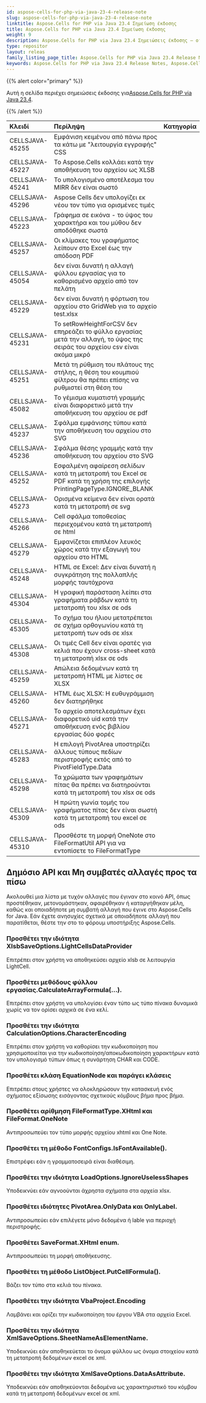```yaml
---
id: aspose-cells-for-php-via-java-23-4-release-note
slug: aspose-cells-for-php-via-java-23-4-release-note
linktitle: Aspose.Cells for PHP via Java 23.4 Σημείωση έκδοσης
title: Aspose.Cells for PHP via Java 23.4 Σημείωση έκδοσης
weight: 9
description: Aspose.Cells for PHP via Java 23.4 Σημειώσεις έκδοσης – οι πιο πρόσφατες βελτιώσεις, νέες δυνατότητες και επιδιορθώσεις
type: repositor
layout: releas
family_listing_page_title: Aspose.Cells for PHP via Java 23.4 Release Note
keywords: Aspose.Cells for PHP via Java 23.4 Release Notes, Aspose.Cells for PHP via Java 23.4 updates and fixe
---
```

{{% alert color="primary" %}}

 Αυτή η σελίδα περιέχει σημειώσεις έκδοσης για[Aspose.Cells for PHP via Java 23.4](https://releases.aspose.com/cells/php/new-releases/aspose.cells-for-php-via-java-23.4/).

{{% /alert %}}

|**Κλειδί**|**Περίληψη**|**Κατηγορία**|
| :- | :- | :- |
|CELLSJAVA-45255|Εμφάνιση κειμένου από πάνω προς τα κάτω με "λειτουργία εγγραφής" CSS|
|CELLSJAVA-45227|Το Aspose.Cells κολλάει κατά την αποθήκευση του αρχείου ως XLSB|
|CELLSJAVA-45241|Το υπολογισμένο αποτέλεσμα του MIRR δεν είναι σωστό|
|CELLSJAVA-45296|Aspose Cells δεν υπολογίζει εκ νέου τον τύπο για ορισμένες τιμές|
|CELLSJAVA-45223|Γράφημα σε εικόνα - το ύψος του χαρακτήρα και του μύθου δεν αποδόθηκε σωστά|
|CELLSJAVA-45257| Οι κλίμακες του γραφήματος λείπουν στο Excel έως την απόδοση PDF|
|CELLSJAVA-45054|δεν είναι δυνατή η αλλαγή φύλλου εργασίας για το καθορισμένο αρχείο από τον πελάτη|
|CELLSJAVA-45229|δεν είναι δυνατή η φόρτωση του αρχείου στο GridWeb για το αρχείο test.xlsx|
|CELLSJAVA-45231|Το setRowHeightForCSV δεν επηρεάζει το φύλλο εργασίας μετά την αλλαγή, το ύψος της σειράς του αρχείου csv είναι ακόμα μικρό|
|CELLSJAVA-45251|Μετά τη ρύθμιση του πλάτους της στήλης, η θέση του κουμπιού φίλτρου θα πρέπει επίσης να ρυθμιστεί στη θέση του|
|CELLSJAVA-45082|Το γέμισμα κυματιστή γραμμής είναι διαφορετικό μετά την αποθήκευση του αρχείου σε pdf|
|CELLSJAVA-45237|Σφάλμα εμφάνισης τύπου κατά την αποθήκευση του αρχείου στο SVG|
|CELLSJAVA-45236|Σφάλμα θέσης γραμμής κατά την αποθήκευση του αρχείου στο SVG|
|CELLSJAVA-45252|Εσφαλμένη αφαίρεση σελίδων κατά τη μετατροπή του Excel σε PDF κατά τη χρήση της επιλογής PrintingPageType.IGNORE_BLANK|
|CELLSJAVA-45273|Ορισμένα κείμενα δεν είναι ορατά κατά τη μετατροπή σε svg|
|CELLSJAVA-45266|Cell σφάλμα τοποθεσίας περιεχομένου κατά τη μετατροπή σε html|
|CELLSJAVA-45279|Εμφανίζεται επιπλέον λευκός χώρος κατά την εξαγωγή του αρχείου στο HTML|
|CELLSJAVA-45248| HTML σε Excel: Δεν είναι δυνατή η συγκράτηση της πολλαπλής μορφής ταυτόχρονα|
|CELLSJAVA-45304|Η γραφική παράσταση λείπει στα γραφήματα ράβδων κατά τη μετατροπή του xlsx σε ods|
|CELLSJAVA-45305|Το σχήμα του ήλιου μετατρέπεται σε σχήμα ορθογωνίου κατά τη μετατροπή των ods σε xlsx|
|CELLSJAVA-45308|Οι τιμές Cell δεν είναι ορατές για κελιά που έχουν cross-sheet κατά τη μετατροπή xlsx σε ods|
|CELLSJAVA-45259|Απώλεια δεδομένων κατά τη μετατροπή HTML με λίστες σε XLSX|
|CELLSJAVA-45260|HTML έως XLSX: Η ευθυγράμμιση δεν διατηρήθηκε|
|CELLSJAVA-45271| Το αρχείο αποτελεσμάτων έχει διαφορετικό uid κατά την αποθήκευση ενός βιβλίου εργασίας δύο φορές|
|CELLSJAVA-45283|Η επιλογή PivotArea υποστηρίζει άλλους τύπους πεδίων περιστροφής εκτός από το PivotFieldType.Data|
|CELLSJAVA-45298|Τα χρώματα των γραφημάτων πίτας θα πρέπει να διατηρούνται κατά τη μετατροπή του xlsx σε ods|
|CELLSJAVA-45309|Η πρώτη γωνία τομής του γραφήματος πίτας δεν είναι σωστή κατά τη μετατροπή του excel σε ods|
|CELLSJAVA-45310|Προσθέστε τη μορφή OneNote στο FileFormatUtil API για να εντοπίσετε το FileFormatType|

##  **Δημόσιο API και Μη συμβατές αλλαγές προς τα πίσω**

Ακολουθεί μια λίστα με τυχόν αλλαγές που έγιναν στο κοινό API, όπως προστέθηκαν, μετονομάστηκαν, αφαιρέθηκαν ή καταργήθηκαν μέλη, καθώς και οποιαδήποτε μη συμβατή αλλαγή που έγινε στο Aspose.Cells for Java. Εάν έχετε ανησυχίες σχετικά με οποιαδήποτε αλλαγή που παρατίθεται, θέστε την στο το φόρουμ υποστήριξης Aspose.Cells.

###  **Προσθέτει την ιδιότητα XlsbSaveOptions.LightCellsDataProvider**

Επιτρέπει στον χρήστη να αποθηκεύσει αρχείο xlsb σε λειτουργία LightCell.

###  **Προσθέτει μεθόδους φύλλου εργασίας.CalculateArrayFormula(...).**

Επιτρέπει στον χρήστη να υπολογίσει έναν τύπο ως τύπο πίνακα δυναμικά χωρίς να τον ορίσει αρχικά σε ένα κελί.

###  **Προσθέτει την ιδιότητα CalculationOptions.CharacterEncoding**

Επιτρέπει στον χρήστη να καθορίσει την κωδικοποίηση που χρησιμοποιείται για την κωδικοποίηση/αποκωδικοποίηση χαρακτήρων κατά τον υπολογισμό τύπων όπως η συνάρτηση CHAR και CODE.

###  **Προσθέτει κλάση EquationNode και παράγει κλάσεις**

Επιτρέπει στους χρήστες να ολοκληρώσουν την κατασκευή ενός σχήματος εξίσωσης εισάγοντας σχετικούς κόμβους βήμα προς βήμα.

###  **Προσθέτει αρίθμηση FileFormatType.XHtml και FileFormat.OneNote**

Αντιπροσωπεύει τον τύπο μορφής αρχείου xhtml και One Note.

###  **Προσθέτει τη μέθοδο FontConfigs.IsFontAvailable().**

Επιστρέφει εάν η γραμματοσειρά είναι διαθέσιμη.

###  **Προσθέτει την ιδιότητα LoadOptions.IgnoreUselessShapes**

Υποδεικνύει εάν αγνοούνται άχρηστα σχήματα στα αρχεία xlsx.

###  **Προσθέτει ιδιότητες PivotArea.OnlyData και OnlyLabel.**

Αντιπροσωπεύει εάν επιλέγετε μόνο δεδομένα ή lable για περιοχή περιστροφής.

###  **Προσθέτει SaveFormat.XHtml enum.**

Αντιπροσωπεύει τη μορφή αποθήκευσης.

###  **Προσθέτει τη μέθοδο ListObject.PutCellFormula().**

Βάζει τον τύπο στα κελιά του πίνακα.

###  **Προσθέτει την ιδιότητα VbaProject.Encoding**

Λαμβάνει και ορίζει την κωδικοποίηση του έργου VBA στα αρχεία Excel.

###  **Προσθέτει την ιδιότητα XmlSaveOptions.SheetNameAsElementName.**

Υποδεικνύει εάν αποθηκεύεται το όνομα φύλλου ως όνομα στοιχείου κατά τη μετατροπή δεδομένων excel σε xml.

###  **Προσθέτει την ιδιότητα XmlSaveOptions.DataAsAttribute.**

Υποδεικνύει εάν αποθηκεύονται δεδομένα ως χαρακτηριστικό του κόμβου κατά τη μετατροπή δεδομένων excel σε xml.
